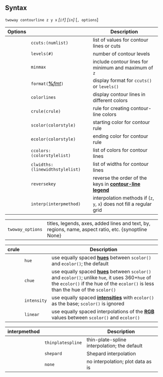 ## Syntax

`twoway contourline z y x` _\[`if`\]
\[`in`\]_ \[`, options`\]

| Options |                                                                                                                                                  | Description                                                                                                                                      |
|---------|--------------------------------------------------------------------------------------------------------------------------------------------------|--------------------------------------------------------------------------------------------------------------------------------------------------|
|         | `ccuts:(numlist)`                                                                                                                            | list of values for contour lines or cuts                                                                                                         |
|         | `levels(#)`                                                                                                                                      | number of contour levels                                                                                                                         |
|         | `minmax`                                                                                                                                         | include contour lines for minimum and maximum of `z`                                                                                             |
|         | `format(`[<strong>%</strong><var class="command">fmt</var><strong></strong>](http://www.stata.com/help.cgi?format)`)` | display format for `ccuts()` or `levels()`                                                                                                       |
|         | `colorlines`                                                                                                                                     | display contour lines in different colors                                                                                                        |
|         | `crule(crule)`                                                                                                                                   | rule for creating contour-line colors                                                                                                            |
|         | `scolor(colorstyle)`                                                                                                                             | starting color for contour rule                                                                                                                  |
|         | `ecolor(colorstyle)`                                                                                                                             | ending color for contour rule                                                                                                                    |
|         | `ccolors:(colorstylelist)`                                                                                                                   | list of colors for contour lines                                                                                                                 |
|         | `clwidths:(linewidthstylelist)`                                                                                                              | list of widths for contour lines                                                                                                                 |
|         | `reversekey`                                                                                                                                     | reverse the order of the keys in [<strong>contour-line legend</strong>](http://www.stata.com/help.cgi?legend_options) |
|         | `interp(interpmethod)`                                                                                                                           | interpolation methods if (`z`, `y`, `x`) does not fill a regular grid                                                                            |

|                  |                                                                                                      |
|------------------|------------------------------------------------------------------------------------------------------|
| `twoway_options` | titles, legends, axes, added lines and text, by, regions, name, aspect ratio, etc. {synoptline None} |

| crule |             | Description                                                                                                                                                                                                                                                              |
|-------|-------------|--------------------------------------------------------------------------------------------------------------------------------------------------------------------------------------------------------------------------------------------------------------------------|
|       | `hue`       | use equally spaced [<strong>hues</strong>](http://www.stata.com/help.cgi?colorstyle) between `scolor()` and `ecolor()`; the default                                                                                                           |
|       | `chue`      | use equally spaced [<strong>hues</strong>](http://www.stata.com/help.cgi?colorstyle) between `scolor()` and `ecolor()`; unlike `hue`, it uses 360+`hue` of the `ecolor()` if the hue of the `ecolor()` is less than the hue of the `scolor()` |
|       | `intensity` | use equally spaced [<strong>intensities</strong>](http://www.stata.com/help.cgi?colorstyle) with `ecolor()` as the base; `scolor()` is ignored                                                                                                |
|       | `linear`    | use equally spaced interpolations of the [<strong>RGB</strong>](http://www.stata.com/help.cgi?colorstyle) values between `scolor()` and `ecolor()`                                                                                            |

| interpmethod |                   | Description                                  |
|--------------|-------------------|----------------------------------------------|
|              | `thinplatespline` | thin-plate-spline interpolation; the default |
|              | `shepard`         | Shepard interpolation                        |
|              | `none`            | no interpolation; plot data as is            |
